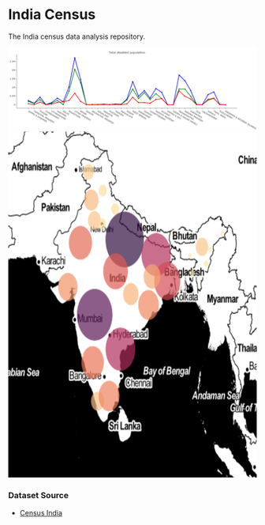 # India Census
The India census data analysis repository. 

<img src="total.png" width="600">
<img src="disabled_worker.png" height="700" width="600">

### Dataset Source
* [Census India](https://censusindia.gov.in/2011census/population_enumeration.html)

